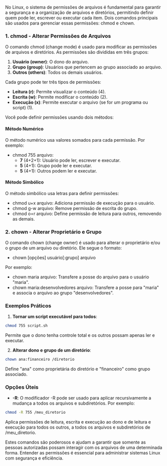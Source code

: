 No Linux, o sistema de permissões de arquivos é fundamental para garantir a segurança e a organização de arquivos e diretórios, permitindo definir quem pode ler, escrever ou executar cada item. Dois comandos principais são usados para gerenciar essas permissões: chmod e chown.

### 1\. chmod - Alterar Permissões de Arquivos

O comando chmod (change mode) é usado para modificar as permissões de arquivos e diretórios. As permissões são divididas em três grupos:

1. **Usuário (owner)**: O dono do arquivo.
2. **Grupo (group)**: Usuários que pertencem ao grupo associado ao arquivo.
3. **Outros (others)**: Todos os demais usuários.

Cada grupo pode ter três tipos de permissões:

- **Leitura (r)**: Permite visualizar o conteúdo (4).
- **Escrita (w)**: Permite modificar o conteúdo (2).
- **Execução (x)**: Permite executar o arquivo (se for um programa ou script) (1).

Você pode definir permissões usando dois métodos:

#### Método Numérico

O método numérico usa valores somados para cada permissão. Por exemplo:

- chmod 755 arquivo:
  - **7** (4+2+1): Usuário pode ler, escrever e executar.
  - **5** (4+1): Grupo pode ler e executar.
  - **5** (4+1): Outros podem ler e executar.


#### Método Simbólico

O método simbólico usa letras para definir permissões:

- chmod u+x arquivo: Adiciona permissão de execução para o usuário.
- chmod g-w arquivo: Remove permissão de escrita do grupo.
- chmod o=r arquivo: Define permissão de leitura para outros, removendo as demais.

### 2\. chown - Alterar Proprietário e Grupo

O comando chown (change owner) é usado para alterar o proprietário e/ou o grupo de um arquivo ou diretório. Ele segue o formato:

- chown \[opções\] usuário\[:grupo\] arquivo

Por exemplo:

- chown maria arquivo: Transfere a posse do arquivo para o usuário "maria".
- chown maria:desenvolvedores arquivo: Transfere a posse para "maria" e associa o arquivo ao grupo "desenvolvedores".

### Exemplos Práticos

1. **Tornar um script executável para todos**:

```bash
chmod 755 script.sh
```

Permite que o dono tenha controle total e os outros possam apenas ler e executar.

2. **Alterar dono e grupo de um diretório**:

```bash
chown ana:financeiro /diretorio
```

Define "ana" como proprietária do diretório e "financeiro" como grupo associado.


### Opções Úteis

- **\-R**: O modificador \-R pode ser usado para aplicar recursivamente a mudança a todos os arquivos e subdiretórios. Por exemplo:

```bash
chmod -R 755 /meu_diretorio
```

Aplica permissões de leitura, escrita e execução ao dono e de leitura e execução para todos os outros, a todos os arquivos e subdiretórios de /meu\_diretorio.


Estes comandos são poderosos e ajudam a garantir que somente as pessoas autorizadas possam interagir com os arquivos de uma determinada forma. Entender as permissões é essencial para administrar sistemas Linux com segurança e eficiência.

